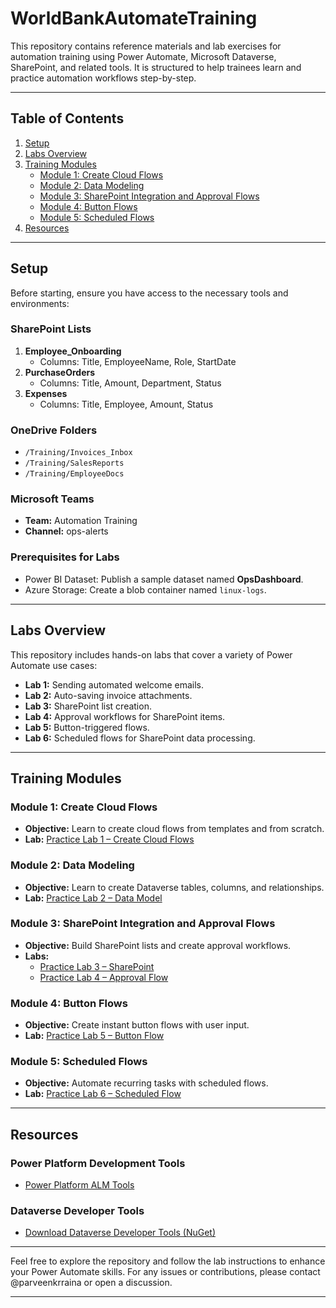 # WorldBankAutomateTraining

This repository contains reference materials and lab exercises for automation training using Power Automate, Microsoft Dataverse, SharePoint, and related tools. It is structured to help trainees learn and practice automation workflows step-by-step.

---

## Table of Contents

1. [Setup](#setup)
2. [Labs Overview](#labs-overview)
3. [Training Modules](#training-modules)
    - [Module 1: Create Cloud Flows](#module-1-create-cloud-flows)
    - [Module 2: Data Modeling](#module-2-data-modeling)
    - [Module 3: SharePoint Integration and Approval Flows](#module-3-sharepoint-integration-and-approval-flows)
    - [Module 4: Button Flows](#module-4-button-flows)
    - [Module 5: Scheduled Flows](#module-5-scheduled-flows)
4. [Resources](#resources)

---

## Setup

Before starting, ensure you have access to the necessary tools and environments:

### SharePoint Lists
1. **Employee_Onboarding**  
   - Columns: Title, EmployeeName, Role, StartDate
2. **PurchaseOrders**  
   - Columns: Title, Amount, Department, Status
3. **Expenses**  
   - Columns: Title, Employee, Amount, Status

### OneDrive Folders
- `/Training/Invoices_Inbox`
- `/Training/SalesReports`
- `/Training/EmployeeDocs`

### Microsoft Teams
- **Team:** Automation Training  
- **Channel:** ops-alerts

### Prerequisites for Labs
- Power BI Dataset: Publish a sample dataset named **OpsDashboard**.
- Azure Storage: Create a blob container named `linux-logs`.

---

## Labs Overview

This repository includes hands-on labs that cover a variety of Power Automate use cases:

- **Lab 1:** Sending automated welcome emails.
- **Lab 2:** Auto-saving invoice attachments.
- **Lab 3:** SharePoint list creation.
- **Lab 4:** Approval workflows for SharePoint items.
- **Lab 5:** Button-triggered flows.
- **Lab 6:** Scheduled flows for SharePoint data processing.

---

## Training Modules

### Module 1: Create Cloud Flows
- **Objective:** Learn to create cloud flows from templates and from scratch.  
- **Lab:** [Practice Lab 1 – Create Cloud Flows](Labs/M01L01_Create_flows.md)

### Module 2: Data Modeling
- **Objective:** Learn to create Dataverse tables, columns, and relationships.  
- **Lab:** [Practice Lab 2 – Data Model](Labs/M02L01_Data_model.md)

### Module 3: SharePoint Integration and Approval Flows
- **Objective:** Build SharePoint lists and create approval workflows.  
- **Labs:**
  - [Practice Lab 3 – SharePoint](Labs/M03L01_SharePoint.md)
  - [Practice Lab 4 – Approval Flow](Labs/M03L02_Approval_flow.md)

### Module 4: Button Flows
- **Objective:** Create instant button flows with user input.  
- **Lab:** [Practice Lab 5 – Button Flow](Labs/M04L01_Button_flow.md)

### Module 5: Scheduled Flows
- **Objective:** Automate recurring tasks with scheduled flows.  
- **Lab:** [Practice Lab 6 – Scheduled Flow](Labs/M05L01_Scheduled_flow.md)

---

## Resources

### Power Platform Development Tools
- [Power Platform ALM Tools](https://learn.microsoft.com/en-us/power-platform/developer/tools-alm)

### Dataverse Developer Tools
- [Download Dataverse Developer Tools (NuGet)](https://learn.microsoft.com/en-us/power-apps/developer/data-platform/download-tools-nuget)

---

Feel free to explore the repository and follow the lab instructions to enhance your Power Automate skills. For any issues or contributions, please contact @parveenkrraina or open a discussion.

--- 